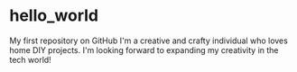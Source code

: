 # hello_world
My first repository on GitHub
I'm a creative and crafty individual who loves home DIY projects.  I'm looking forward to expanding my creativity in the tech world!
